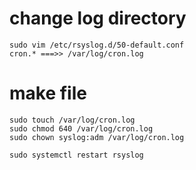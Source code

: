 # change log directory
    sudo vim /etc/rsyslog.d/50-default.conf
    cron.* ===>> /var/log/cron.log

# make file
    sudo touch /var/log/cron.log
    sudo chmod 640 /var/log/cron.log
    sudo chown syslog:adm /var/log/cron.log

    sudo systemctl restart rsyslog